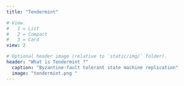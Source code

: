 ```yaml
---
title: "Tendermint"

# View.
#   1 = List
#   2 = Compact
#   3 = Card
view: 2

# Optional header image (relative to `static/img/` folder).
header: "What is Tendermint ?"
  caption: "Byzantine-fault tolerant state machine replication"
  image: "tendermint.png "
---
```

